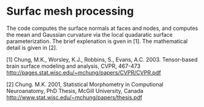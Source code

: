 # Surfac mesh processing

The code computes the surface normals at faces and nodes, and computes the mean and Gaussian curvature via the local quadaratic surface parameterization. The brief explenation is gven in [1]. The mathematical detail is given in [2].

[1] Chung, M.K., Worsley, K.J., Robbins, S., Evans, A.C. 2003. Tensor-based brain surface modeling and analysis, CVPR, 467-473
http://pages.stat.wisc.edu/~mchung/papers/CVPR/CVPR.pdf

[2] Chung. M.K. 2001, Statistical Morphometry in Computional Neuroanatomy, PhD Thesis, McGill University, Canada
http://www.stat.wisc.edu/~mchung/papers/thesis.pdf
